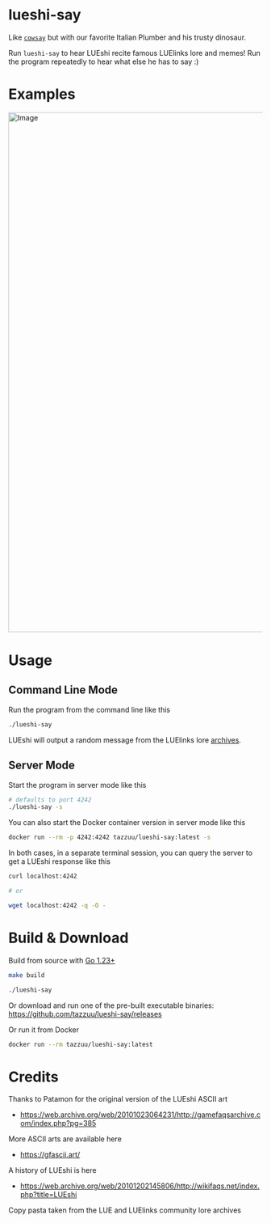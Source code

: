 # lueshi-say

Like [`cowsay`](https://en.wikipedia.org/wiki/Cowsay) but with our favorite Italian Plumber and his trusty dinosaur.

Run `lueshi-say` to hear LUEshi recite famous LUElinks lore and memes! Run the program repeatedly to hear what else he has to say :)

# Examples

<img width="1028" alt="Image" src="https://github.com/user-attachments/assets/ee65504f-9b5a-4777-8820-9c98836a5320" />

# Usage

## Command Line Mode

Run the program from the command line like this

```bash
./lueshi-say
```

LUEshi will output a random message from the LUElinks lore [archives](https://archive.org/details/eoti_wiki).

## Server Mode

Start the program in server mode like this

```bash
# defaults to port 4242
./lueshi-say -s
```

You can also start the Docker container version in server mode like this

```bash
docker run --rm -p 4242:4242 tazzuu/lueshi-say:latest -s
```

In both cases, in a separate terminal session, you can query the server to get a LUEshi response like this

```bash
curl localhost:4242

# or

wget localhost:4242 -q -O -
```

# Build & Download

Build from source with [Go 1.23+](https://go.dev/doc/install)

```bash
make build

./lueshi-say
```

Or download and run one of the pre-built executable binaries: https://github.com/tazzuu/lueshi-say/releases

Or run it from Docker

```bash
docker run --rm tazzuu/lueshi-say:latest
```

# Credits

Thanks to Patamon for the original version of the LUEshi ASCII art

- https://web.archive.org/web/20101023064231/http://gamefaqsarchive.com/index.php?pg=385

More ASCII arts are available here

- https://gfascii.art/

A history of LUEshi is here 

- https://web.archive.org/web/20101202145806/http://wikifaqs.net/index.php?title=LUEshi

Copy pasta taken from the LUE and LUElinks community lore archives
